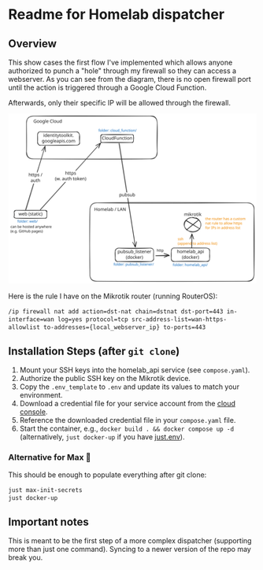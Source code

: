 # Readme for Homelab dispatcher

## Overview

This show cases the first flow I've implemented which allows anyone authorized to punch a "hole" through my firewall so they can access a webserver. As you can see from the diagram, there is no open firewall port until the action is triggered through a Google Cloud Function.

Afterwards, only their specific IP will be allowed through the firewall.

![](doc/overview.svg)

Here is the rule I have on the Mikrotik router (running RouterOS):

```
/ip firewall nat add action=dst-nat chain=dstnat dst-port=443 in-interface=wan log=yes protocol=tcp src-address-list=wan-https-allowlist to-addresses={local_webserver_ip} to-ports=443
```


## Installation Steps (after `git clone`)

1. Mount your SSH keys into the homelab_api service (see `compose.yaml`).
2. Authorize the public SSH key on the Mikrotik device.
3. Copy the `.env_template` to `.env` and update its values to match your environment.
4. Download a credential file for your service account from the [cloud console](https://console.cloud.google.com/iam-admin/serviceaccounts).
5. Reference the downloaded credential file in your `compose.yaml` file.
6. Start the container, e.g., `docker build . && docker compose up -d` (alternatively, `just docker-up` if you have [just.env](https://just.systems/)).

### Alternative for Max 🚀

This should be enough to populate everything after git clone:

```shell
just max-init-secrets
just docker-up
```




## Important notes

This is meant to be the first step of a more complex dispatcher (supporting more than just one command). Syncing to a newer version of the repo may break you.
